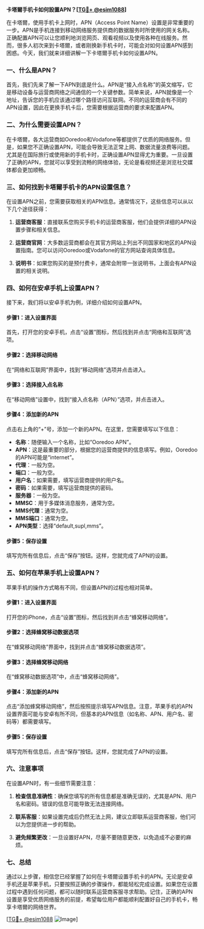 **卡塔爾手机卡如何設置APN？[[TG💪+ @esim1088](https://t.me/s/esim1088)]**

在卡塔爾，使用手机卡上网时，APN（Access Point Name）设置是非常重要的一步。APN是手机连接到移动网络服务提供商的数据服务时所使用的网关名称。正确配置APN可以让您顺利地浏览网页、观看视频以及使用各种在线服务。然而，很多人初次来到卡塔爾，或者刚换新手机卡时，可能会对如何设置APN感到困惑。今天，我们就来详细讲解一下卡塔爾手机卡如何设置APN。

### 一、什么是APN？

首先，我们先来了解一下APN到底是什么。APN是“接入点名称”的英文缩写，它是移动设备与运营商网络之间通信的一个关键参数。简单来说，APN就像是一个地址，告诉您的手机应该通过哪个路径访问互联网。不同的运营商会有不同的APN设置，因此在更换手机卡后，您需要根据运营商的要求来配置APN。

### 二、为什么需要设置APN？

在卡塔爾，各大运营商如Ooredoo和Vodafone等都提供了优质的网络服务。但是，如果您不正确设置APN，可能会导致无法正常上网、数据流量浪费等问题。尤其是在国际旅行或使用新的手机卡时，正确设置APN显得尤为重要。一旦设置了正确的APN，您就可以享受到流畅的网络体验，无论是看视频还是浏览社交媒体都会更加顺畅。

### 三、如何找到卡塔爾手机卡的APN设置信息？

在设置APN之前，您需要获取相关的APN信息。通常情况下，这些信息可以从以下几个途径获得：

1. **运营商客服**：直接联系您购买手机卡的运营商客服，他们会提供详细的APN设置步骤和相关信息。
   
2. **运营商官网**：大多数运营商都会在其官方网站上列出不同国家和地区的APN设置指南。您可以访问Ooredoo或Vodafone的官方网站查询具体信息。

3. **说明书**：如果您购买的是预付费卡，通常会附带一张说明书，上面会有APN设置的相关说明。

### 四、如何在安卓手机上设置APN？

接下来，我们将以安卓手机为例，详细介绍如何设置APN。

#### 步骤1：进入设置界面

首先，打开您的安卓手机，点击“设置”图标，然后找到并点击“网络和互联网”选项。

#### 步骤2：选择移动网络

在“网络和互联网”界面中，找到“移动网络”选项并点击进入。

#### 步骤3：选择接入点名称

在“移动网络”设置中，找到“接入点名称（APN）”选项，并点击进入。

#### 步骤4：添加新的APN

点击右上角的“+”号，添加一个新的APN。在这里，您需要填写以下信息：

- **名称**：随便输入一个名称，比如“Ooredoo APN”。
- **APN**：这是最重要的部分，根据您的运营商提供的信息填写。例如，Ooredoo的APN可能是“internet”。
- **代理**：一般为空。
- **端口**：一般为空。
- **用户名**：如果需要，填写运营商提供的用户名。
- **密码**：如果需要，填写运营商提供的密码。
- **服务器**：一般为空。
- **MMSC**：用于多媒体消息服务，通常为空。
- **MMS代理**：通常为空。
- **MMS端口**：通常为空。
- **APN类型**：选择“default,supl,mms”。

#### 步骤5：保存设置

填写完所有信息后，点击“保存”按钮。这样，您就完成了APN的设置。

### 五、如何在苹果手机上设置APN？

苹果手机的操作方式略有不同，但设置APN的过程也相对简单。

#### 步骤1：进入设置界面

打开您的iPhone，点击“设置”图标，然后找到并点击“蜂窝移动网络”。

#### 步骤2：选择蜂窝移动数据选项

在“蜂窝移动网络”界面中，找到并点击“蜂窝移动数据选项”。

#### 步骤3：选择蜂窝移动网络

在“蜂窝移动数据选项”中，点击“蜂窝移动网络”。

#### 步骤4：添加新的APN

点击“添加蜂窝移动网络”，然后按照提示填写APN信息。注意，苹果手机的APN设置界面可能与安卓有所不同，但基本的APN信息（如名称、APN、用户名、密码等）都需要填写。

#### 步骤5：保存设置

填写完所有信息后，点击“保存”按钮。这样，您就完成了APN的设置。

### 六、注意事项

在设置APN时，有一些细节需要注意：

1. **检查信息准确性**：确保您填写的所有信息都是准确无误的，尤其是APN、用户名和密码。错误的信息可能导致无法连接网络。
   
2. **联系客服**：如果设置完成后仍然无法上网，建议立即联系运营商客服，他们可以为您提供进一步的帮助。

3. **避免频繁更改**：一旦设置好APN，尽量不要随意更改，以免造成不必要的麻烦。

### 七、总结

通过以上步骤，相信您已经掌握了如何在卡塔爾设置手机卡的APN。无论是安卓手机还是苹果手机，只要按照正确的步骤操作，都能轻松完成设置。如果您在设置过程中遇到任何问题，都可以随时联系运营商客服寻求帮助。记住，正确的APN设置是享受优质网络服务的前提，希望每位用户都能顺利配置好自己的手机卡，畅享卡塔爾的网络世界。

[[TG💪+ @esim1088](https://t.me/s/esim1088) ![Image](https://i.postimg.cc/4NQfJmqS/Snipaste-2025-05-13-00-14-12.png)]